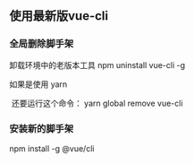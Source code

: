 ## 使用最新版vue-cli

### 全局删除脚手架

卸载环境中的老版本工具 npm uninstall vue-cli -g

如果是使用 yarn

​	还要运行这个命令： yarn global remove vue-cli

### 安装新的脚手架

npm install -g @vue/cli

